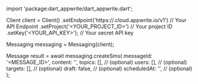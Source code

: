 import 'package:dart_appwrite/dart_appwrite.dart';

Client client = Client()
    .setEndpoint('https://<REGION>.cloud.appwrite.io/v1') // Your API Endpoint
    .setProject('<YOUR_PROJECT_ID>') // Your project ID
    .setKey('<YOUR_API_KEY>'); // Your secret API key

Messaging messaging = Messaging(client);

Message result = await messaging.createSms(
    messageId: '<MESSAGE_ID>',
    content: '<CONTENT>',
    topics: [], // (optional)
    users: [], // (optional)
    targets: [], // (optional)
    draft: false, // (optional)
    scheduledAt: '', // (optional)
);
